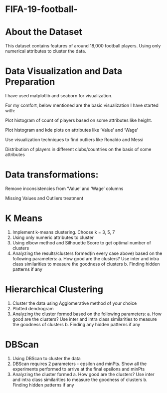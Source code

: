 # FIFA-19-football-

# About the Dataset

This dataset contains features of around 18,000 football players. Using only numerical attributes to cluster the data.

# Data Visualization and Data Preparation

I have  used matplotlib and seaborn for visualization.

For my  comfort, below mentioned are the basic visualization I have started with:

Plot histogram of count of players based on some attributes like height.

Plot histogram and kde plots on attributes like ‘Value’ and ‘Wage’

Use visualization techniques to find outliers like Ronaldo and Messi

Distribution of players in different clubs/countries on the basis of some attributes

# Data transformations:

Remove inconsistencies from ‘Value’ and ‘Wage’ columns

Missing Values and Outliers treatment

# K Means
1. Implement k-means clustering. Choose k = 3, 5, 7
2. Using only numeric attributes to cluster
3. Using elbow method and Silhouette Score to get optimal number of clusters
4. Analyzing the results/clusters formed(in every case above) based on the following
parameters:
a. How good are the clusters? Use inter and intra class similarities to measure the
goodness of clusters
b. Finding  hidden patterns if any
# Hierarchical Clustering
1. Cluster the data using Agglomerative method of your choice
2. Plotted dendrogram
3. Analyzing the cluster formed based on the following parameters:
a. How good are the clusters? Use inter and intra class similarities to measure the
goodness of clusters
b. Finding any hidden patterns if any
# DBScan
1. Using DBScan to cluster the data
2. DBScan requires 2 parameters - epsilon and minPts. Show all the experiments
performed to arrive at the final epsilons and minPts
3. Analyzing the cluster formed
a. How good are the clusters? Use inter and intra class similarities to measure the
goodness of clusters
b. Finding hidden patterns if any
